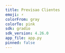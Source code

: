 ```yaml
---
title: Previsao Clientes
emoji: ⚡
colorFrom: gray
colorTo: pink
sdk: gradio
sdk_version: 4.26.0
app_file: app.py
pinned: false
---
```



